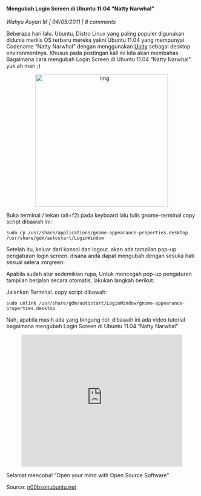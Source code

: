 #### Mengubah Login Screen di Ubuntu 11.04 “Natty Narwhal”
_Wahyu Asyari M | 04/05/2011 | 8 comments_

Beberapa hari lalu. Ubuntu, Distro Linux yang paling populer digunakan didunia merilis OS terbaru mereka yakni Ubuntu 11.04 yang mempunyai Codename “Natty Narwhal” dengan menggunakan [Unity](http://en.wikipedia.org/wiki/Unity_%28desktop_environment%29) sebagai desktop environmentnya.
Khusus pada postingan kali ini kita akan membahas Bagaimana cara mengubah Login Screen di Ubuntu 11.04 “Natty Narwhal”. yuk ah mari ;)
<div align="center">
	<img src="./posts/2011-05-04-mengubah-login-screen-di-ubuntu-11-04-natty-narwhal/1.png" height="350px" alt="img">
</div> 

Buka terminal / tekan (alt+f2) pada keyboard lalu tulis gnome-terminal
copy script dibawah ini:
```
sudo cp /usr/share/applications/gnome-appearance-properties.desktop /usr/share/gdm/autostart/LoginWindow
```

Setelah itu, keluar dari konsol dan logout. akan ada tampilan pop-up pengaturan login screen. disana anda dapat mengubah dengan sesuka hati sesuai selera :mrgreen:

Apabila sudah atur sedemikian rupa, Untuk mencegah pop-up pengaturan tampilan berjalan secara otomatis, lakukan langkah berikut.

Jalankan Terminal.
copy script dibawah:
```
sudo unlink /usr/share/gdm/autostart/LoginWindow/gnome-appearance-properties.desktop
```

Nah, apabila masih ada yang bingung :lol: dibawah ini ada video tutorial bagaimana mengubah Login Screen di Ubuntu 11.04 “Natty Narwhal”
<div align="center">
    <iframe width="425" height="349" src="http://www.youtube.com/embed/eTv305RKWNw" frameborder="0" allowfullscreen></iframe>
</div>

Selamat mencoba!
“Open your mind with Open Source Software”

Source: [n00bsonubuntu.net](http://www.n00bsonubuntu.net/content/change-login-screen-on-ubuntu-11-04-natty-narwhal/)
